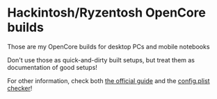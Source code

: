 # Hackintosh/Ryzentosh OpenCore builds

Those are my OpenCore builds for desktop PCs and mobile notebooks

Don't use those as quick-and-dirty built setups, but treat them as documentation of good setups!

For other information, check both [the official guide](https://dortania.github.io/OpenCore-Install-Guide) and the [config.plist checker](https://opencore.slowgeek.com/)!
